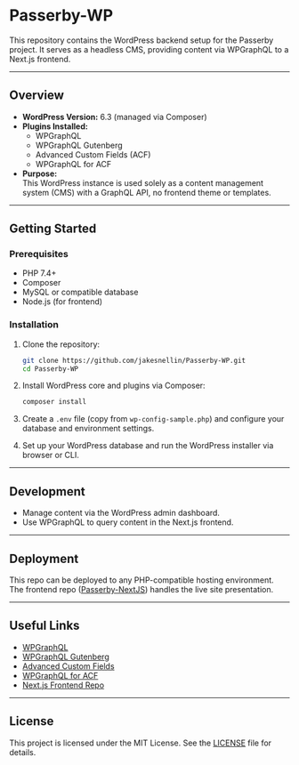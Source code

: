 # Passerby-WP

This repository contains the WordPress backend setup for the Passerby project. It serves as a headless CMS, providing content via WPGraphQL to a Next.js frontend.

---

## Overview

- **WordPress Version:** 6.3 (managed via Composer)  
- **Plugins Installed:**  
  - WPGraphQL  
  - WPGraphQL Gutenberg  
  - Advanced Custom Fields (ACF)  
  - WPGraphQL for ACF  
- **Purpose:**  
  This WordPress instance is used solely as a content management system (CMS) with a GraphQL API, no frontend theme or templates.

---

## Getting Started

### Prerequisites

- PHP 7.4+  
- Composer  
- MySQL or compatible database  
- Node.js (for frontend)  

### Installation

1. Clone the repository:
   ```bash
   git clone https://github.com/jakesnellin/Passerby-WP.git
   cd Passerby-WP
   ```

2. Install WordPress core and plugins via Composer:
   ```bash
   composer install
   ```

3. Create a `.env` file (copy from `wp-config-sample.php`) and configure your database and environment settings.

4. Set up your WordPress database and run the WordPress installer via browser or CLI.

---

## Development

- Manage content via the WordPress admin dashboard.  
- Use WPGraphQL to query content in the Next.js frontend.

---

## Deployment

This repo can be deployed to any PHP-compatible hosting environment. The frontend repo ([Passerby-NextJS](https://github.com/jakesnellin/Passerby-NextJS)) handles the live site presentation.

---

## Useful Links

- [WPGraphQL](https://www.wpgraphql.com/)  
- [WPGraphQL Gutenberg](https://github.com/pristas-peter/wp-graphql-gutenberg)  
- [Advanced Custom Fields](https://www.advancedcustomfields.com/)  
- [WPGraphQL for ACF](https://github.com/wp-graphql/wp-graphql-acf)  
- [Next.js Frontend Repo](https://github.com/jakesnellin/Passerby-NextJS)  

---

## License

This project is licensed under the MIT License. See the [LICENSE](LICENSE) file for details.

